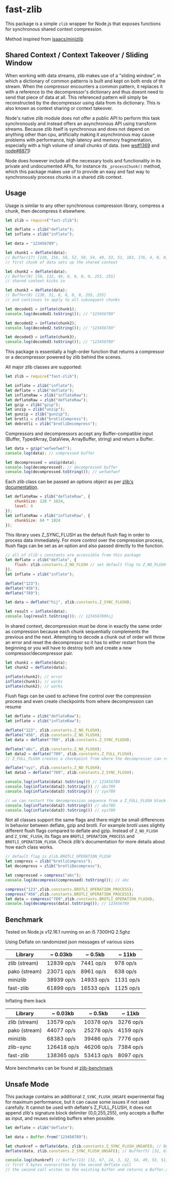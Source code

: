 # fast-zlib

This package is a simple `zlib` wrapper for Node.js that exposes functions for synchronous shared context compression.

Method inspired from [isaacs/minizlib](https://github.com/isaacs/minizlib)

## Shared Context / Context Takeover / Sliding Window

When working with data streams, zlib makes use of a "sliding window", in which a dictionary of common patterns is built and kept on both ends of the stream. When the compressor encounters a common pattern, it replaces it with a reference to the decompressor's dictionary and thus doesnt need to send that piece of data at all. This referenced pattern will simply be reconstructed by the decompressor using data from its dictionary. This is also known as context sharing or context takeover.

Node's native zlib module does not offer a public API to perform this task synchronously and instead offers an asynchronous API using transform streams. Because zlib itself is synchronous and does not depend on anything other than cpu, artificially making it asynchronous may cause problems with performance, high latency and memory fragmentation, especially with a high volume of small chunks of data. (see [ws#1369](https://github.com/websockets/ws/issues/1369) and [node#8871](https://github.com/nodejs/node/issues/8871))

Node does however include all the necessary tools and functionality in its private and undocumented APIs, for instance its `_processChunk()` method, which this package makes use of to provide an easy and fast way to synchronously process chunks in a shared zlib context.

## Usage

Usage is similar to any other synchronous compression library, compress a chunk, then decompress it elsewhere.

```js
let zlib = require("fast-zlib");

let deflate = zlib("deflate");
let inflate = zlib("inflate");

let data = "123456789";

let chunk1 = deflate(data);
// Buffer(17) [120, 156, 50, 52, 50, 54, 49, 53, 51, 183, 176, 4, 0, 0, 0, 255, 255]
// first chunk of data sets up the shared context

let chunk2 = deflate(data);
// Buffer(9) [50, 132, 49, 0, 0, 0, 0, 255, 255]
// shared context kicks in

let chunk3 = deflate(data);
// Buffer(8) [130, 51, 0, 0, 0, 0, 255, 255]
// and continues to apply to all subsequent chunks

let decoded1 = inflate(chunk1);
console.log(decoded1.toString()); // "123456789"

let decoded2 = inflate(chunk2);
console.log(decoded2.toString()); // "123456789"

let decoded3 = inflate(chunk3);
console.log(decoded3.toString()); // "123456789"
```

This package is essentially a high-order function that returns a compressor or a decompressor powered by zlib behind the scenes.

All major zlib classes are supported:

```js
let zlib = require("fast-zlib");

let inflate = zlib("inflate");
let deflate = zlib("deflate");
let inflateRaw = zlib("inflateRaw");
let deflateRaw = zlib("deflateRaw");
let gzip = zlib("gzip");
let unzip = zlib("unzip");
let gunzip = zlib("gunzip");
let brotli = zlib("brotliCompress");
let debrotli = zlib("brotliDecompress");
```

Compressors and decompressors accept any Buffer-compatible input (Buffer, TypedArray, DataView, ArrayBuffer, string) and return a Buffer.

```js
let data = gzip("wefwefwef");
console.log(data); // compressed buffer

let decompressed = unzip(data);
console.log(decompressed); // decompressed buffer
console.log(decompressed.toString()); // wefwefwef
```

Each zlib class can be passed an options object as per [zlib's documentation](https://nodejs.org/docs/latest-v12.x/api/zlib.html).

```js
let deflateRaw = zlib("deflateRaw", {
	chunkSize: 128 * 1024,
	level: 8
});
let inflateRaw = zlib("inflateRaw", {
	chunkSize: 64 * 1024
});
```

This library uses Z_SYNC_FLUSH as the default flush flag in order to process data immediately. For more control over the compression process, flush flags can be set as an option and also passed directly to the function.

```js
// all of zlib's constants are accessible from this package
let deflate = zlib("deflate", {
	flush: zlib.constants.Z_NO_FLUSH // set default flag to Z_NO_FLUSH
});
let inflate = zlib("inflate");

deflate("123");
deflate("456");
deflate("789");

let data = deflate("hij", zlib.constants.Z_SYNC_FLUSH);

let result = inflate(data);
console.log(result.toString()); // 123456789hij
```

In shared context, decompression must be done in exactly the same order as compression because each chunk sequentially complements the previous and the next. Attempting to decode a chunk out of order will throw an error and reset the decompressor so it has to either restart from the beginning or you will have to destroy both and create a new compressor/decompressor pair.

```js
let chunk1 = deflate(data);
let chunk2 = deflate(data);

inflate(chunk2); // error
inflate(chunk1); // works
inflate(chunk2); // works
```

Flush flags can be used to achieve fine control over the compression process and even create checkpoints from where decompression can resume

```js
let deflate = zlib("deflateRaw");
let inflate = zlib("inflateRaw");

deflate("123", zlib.constants.Z_NO_FLUSH);
deflate("456", zlib.constants.Z_NO_FLUSH);
let data = deflate("789", zlib.constants.Z_SYNC_FLUSH);

deflate("abc", zlib.constants.Z_NO_FLUSH);
let data2 = deflate("789", zlib.constants.Z_FULL_FLUSH);
// Z_FULL_FLUSH creates a checkpoint from where the decompressor can restart

deflate("xyz", zlib.constants.Z_NO_FLUSH);
let data3 = deflate("789", zlib.constants.Z_SYNC_FLUSH);

console.log(inflate(data).toString()) // 123456789
console.log(inflate(data2).toString()) // abc789
console.log(inflate(data3).toString()) // zyx789

// we can restart the decompression sequence from a Z_FULL_FLUSH block at any time
console.log(inflate(data2).toString()) // abc789
console.log(inflate(data3).toString()) // xyz789
```

Not all classes support the same flags and there might be small differences in behavior between deflate, gzip and brotli. For example brotli uses slightly different flush flags compared to deflate and gzip. Instead of `Z_NO_FLUSH` and `Z_SYNC_FLUSH`, its flags are `BROTLI_OPERATION_PROCESS` and `BROTLI_OPERATION_FLUSH`. Check zlib's documentation for more details about how each class works.

```js
// default flag is zlib.BROTLI_OPERATION_FLUSH
let compress = zlib("brotliCompress");
let decompress = zlib("brotliDecompress");

let compressed = compress("abc");
console.log(decompress(compressed).toString()); // abc

compress("123",zlib.constants.BROTLI_OPERATION_PROCESS);
compress("456",zlib.constants.BROTLI_OPERATION_PROCESS);
let data = compress("789",zlib.constants.BROTLI_OPERATION_FLUSH);
console.log(decompress(data).toString()); // 123456789
```

## Benchmark

Tested on Node.js v12.16.1 running on an i5 7300HQ 2.5ghz

Using Deflate on randomized json messages of various sizes

| Library | \~ 0.03kb | \~ 0.5kb | \~ 11kb |
|---------------|---------|--------|-------|
| zlib (stream) | 12839 op/s | 7441 op/s | 978 op/s |
| pako (stream) | 23071 op/s | 8961 op/s | 638 op/s |
| minizlib | 38939 op/s | 14933 op/s | 1131 op/s |
| fast-zlib | 61899 op/s | 16533 op/s | 1125 op/s |

Inflating them back

| Library | \~ 0.03kb | \~ 0.5kb | \~ 11kb |
|---------------|---------|--------|-------|
| zlib (stream) | 13579 op/s | 10378 op/s | 3276 op/s |
| pako (stream) | 44077 op/s | 25278 op/s | 4159 op/s |
| minizlib | 68383 op/s | 39486 op/s | 7776 op/s |
| zlib-sync | 126418 op/s | 46206 op/s | 7384 op/s |
| fast-zlib | 138365 op/s | 53413 op/s | 8097 op/s |

More benchmarks can be found at [zlib-benchmark](https://github.com/timotejroiko/zlib-benchmark)

## Unsafe Mode

This package contains an additional `Z_SYNC_FLUSH_UNSAFE` experimental flag for maximum performance, but it can cause some issues if not used carefully. It cannot be used with deflate's Z_FULL_FLUSH, it does not append zlib's signature block delimiter (0,0,255,255), only accepts a Buffer as input, and reuses existing buffers when possible.

```js
let deflate = zlib("deflate");

let data = Buffer.from("123456789");

let chunkref = deflate(data, zlib.constants.Z_SYNC_FLUSH_UNSAFE); // Buffer(13) [120, 156, 50, 52, 50, 54, 49, 53, 51, 183, 176, 4, 8]
deflate(data, zlib.constants.Z_SYNC_FLUSH_UNSAFE); // Buffer(5) [32, 67, 24, 3, 32]

console.log(chunkref) // Buffer(13) [32, 67, 24, 3, 32, 54, 49, 53, 51, 183, 176, 4, 8]
// first 5 bytes overwritten by the second deflate call
// the second call writes to the existing buffer and returns a Buffer.subarray of it
```